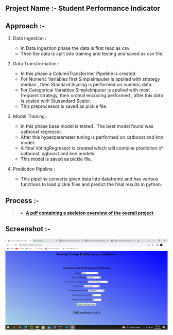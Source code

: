 ## Project Name :- Student Performance Indicator

## Approach :-
1. Data Ingestion :
   - In Data Ingestion phase the data is first read as csv.
   - Then the data is split into training and testing and saved as csv file.

2. Data Transformation :
   - In this phase a ColumnTransformer Pipeline is created.
   - For Numeric Variables first SimpleImputer is applied with strategy median , then Standard Scaling is performed on numeric data.
   - For Categorical Variables SimpleImputer is applied with most frequent strategy, then ordinal encoding performed , after this data is scaled with Stusandard Scaler.
   - This preprocessor is saved as pickle file.


3. Model Training :
   - In this phase base model is tested . The best model found was catboost regressor.
   - After this hyperparameter tuning is performed on catboost and knn model.
   - A final VotingRegressor is created which will combine prediction of catboost, xgboost and knn models.
   - This model is saved as pickle file.


4. Prediction Pipeline :
   - This pipeline converts given data into dataframe and has various functions to load pickle files and predict the final results in python.

## Process :-
 >- **[A pdf containing a skeleton overview of the overall project
](https://github.com/Sinhaaz/ML-Project1/blob/main/ML%20Project-Student%20Performance%20Indicator.pdf)**

## Screenshot :-
<img src = "Screenshot.png">
